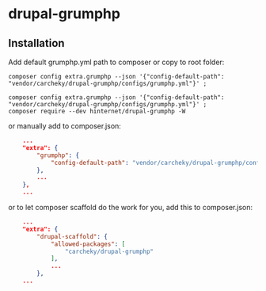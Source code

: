 # drupal-grumphp

## Installation

Add default grumphp.yml path to composer or copy to root folder:

```
composer config extra.grumphp --json '{"config-default-path": "vendor/carcheky/drupal-grumphp/configs/grumphp.yml"}' ;
```

```
composer config extra.grumphp --json '{"config-default-path": "vendor/carcheky/drupal-grumphp/configs/grumphp.yml"}' ;
composer require --dev hinternet/drupal-grumphp -W
```


or manually add to composer.json:

```json
    ...
    "extra": {
        "grumphp": {
            "config-default-path": "vendor/carcheky/drupal-grumphp/configs/grumphp.yml"
        },
        ...
    },
    ...
```

or to let composer scaffold do the work for you, add this to composer.json:

```json
    ...
    "extra": {
        "drupal-scaffold": {
            "allowed-packages": [
                "carcheky/drupal-grumphp"
            ],
            ...
        },
    ...
```
